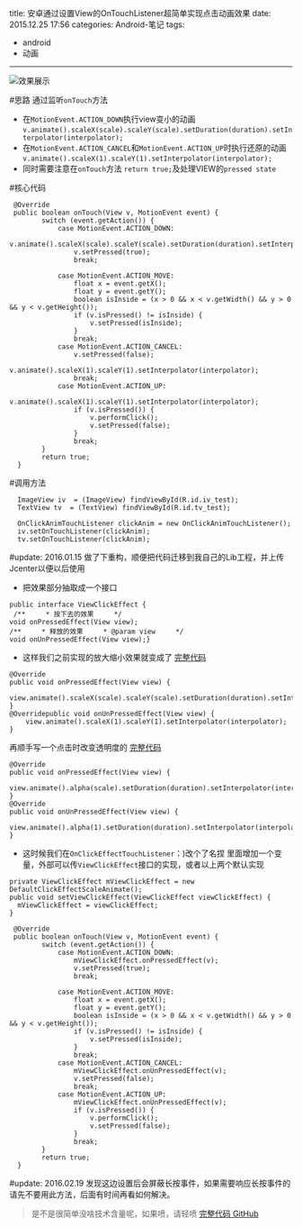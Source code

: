title: 安卓通过设置View的OnTouchListener超简单实现点击动画效果
date: 2015.12.25 17:56
categories: Android-笔记
tags:
- android
- 动画
---
![效果展示](http://upload-images.jianshu.io/upload_images/1181400-de634b59356a54f5.gif?imageMogr2/auto-orient/strip)



#思路
通过监听`onTouch`方法
* 在`MotionEvent.ACTION_DOWN`执行view变小的动画
`v.animate().scaleX(scale).scaleY(scale).setDuration(duration).setInterpolator(interpolator);`
* 在`MotionEvent.ACTION_CANCEL`和`MotionEvent.ACTION_UP`时执行还原的动画
`v.animate().scaleX(1).scaleY(1).setInterpolator(interpolator);`
* 同时需要注意在`onTouch`方法 `return true;`及处理VIEW的`pressed state`

#核心代码
```
 @Override
 public boolean onTouch(View v, MotionEvent event) {
        switch (event.getAction()) {
            case MotionEvent.ACTION_DOWN:
                v.animate().scaleX(scale).scaleY(scale).setDuration(duration).setInterpolator(interpolator);
                v.setPressed(true);
                break;

            case MotionEvent.ACTION_MOVE:
                float x = event.getX();
                float y = event.getY();
                boolean isInside = (x > 0 && x < v.getWidth() && y > 0 && y < v.getHeight());
                if (v.isPressed() != isInside) {
                    v.setPressed(isInside);
                }
                break;
            case MotionEvent.ACTION_CANCEL:
                v.setPressed(false);
                v.animate().scaleX(1).scaleY(1).setInterpolator(interpolator);
                break;
            case MotionEvent.ACTION_UP:
                v.animate().scaleX(1).scaleY(1).setInterpolator(interpolator);
                if (v.isPressed()) {
                    v.performClick();
                    v.setPressed(false);
                }
                break;
        }
        return true;
  }
```

#调用方法
```
  ImageView iv  = (ImageView) findViewById(R.id.iv_test);
  TextView tv  = (TextView) findViewById(R.id.tv_test);

  OnClickAnimTouchListener clickAnim = new OnClickAnimTouchListener();
  iv.setOnTouchListener(clickAnim);
  tv.setOnTouchListener(clickAnim);
```

#update: 2016.01.15 做了下重构，顺便把代码迁移到我自己的Lib工程，并上传Jcenter以便以后使用
* 把效果部分抽取成一个接口
 ```
public interface ViewClickEffect {  
  /**     * 按下去的效果     */    
void onPressedEffect(View view);    
/**     * 释放的效果     * @param view     */   
 void onUnPressedEffect(View view);}
```
* 这样我们之前实现的放大缩小效果就变成了 [完整代码](https://github.com/samwangds/SamAndroidLibrary/blob/master/lib/src/main/java/com/sam/lib/impl/DefaultClickEffectScaleAnimate.java)
```
@Override
public void onPressedEffect(View view) {
    view.animate().scaleX(scale).scaleY(scale).setDuration(duration).setInterpolator(interpolator);
}
@Overridepublic void onUnPressedEffect(View view) {
    view.animate().scaleX(1).scaleY(1).setInterpolator(interpolator);
}
```
再顺手写一个点击时改变透明度的 [完整代码](https://github.com/samwangds/SamAndroidLibrary/blob/master/lib/src/main/java/com/sam/lib/impl/DefaultClickEffectTranslucence.java)
```
@Override
public void onPressedEffect(View view) {
    view.animate().alpha(scale).setDuration(duration).setInterpolator(interpolator);
}
@Override
public void onUnPressedEffect(View view) {
    view.animate().alpha(1).setDuration(duration).setInterpolator(interpolator);
}
```
* 这时候我们在`OnClickEffectTouchListener`：)改个了名捏 里面增加一个变量，外部可以传`ViewClickEffect`接口的实现，或者以上两个默认实现 
```
private ViewClickEffect mViewClickEffect = new DefaultClickEffectScaleAnimate();
public void setViewClickEffect(ViewClickEffect viewClickEffect) {    
  mViewClickEffect = viewClickEffect;
}

 @Override
 public boolean onTouch(View v, MotionEvent event) {
        switch (event.getAction()) {
            case MotionEvent.ACTION_DOWN:
                mViewClickEffect.onPressedEffect(v);
                v.setPressed(true);
                break;

            case MotionEvent.ACTION_MOVE:
                float x = event.getX();
                float y = event.getY();
                boolean isInside = (x > 0 && x < v.getWidth() && y > 0 && y < v.getHeight());
                if (v.isPressed() != isInside) {
                    v.setPressed(isInside);
                }
                break;
            case MotionEvent.ACTION_CANCEL:
                mViewClickEffect.onUnPressedEffect(v);
                v.setPressed(false);
                break;
            case MotionEvent.ACTION_UP:
                mViewClickEffect.onUnPressedEffect(v);
                if (v.isPressed()) {
                    v.performClick();
                    v.setPressed(false);
                }
                break;
        }
        return true;
  }
```
#update: 2016.02.19 发现这边设置后会屏蔽长按事件，如果需要响应长按事件的请先不要用此方法，后面有时间再看如何解决。
 

>是不是很简单没啥技术含量呢，如果喷，请轻喷
[完整代码 GitHub](https://github.com/samwangds/SamAndroidLibrary/blob/master/lib/src/main/java/com/sam/lib/widget/listener/OnClickEffectTouchListener.java)
